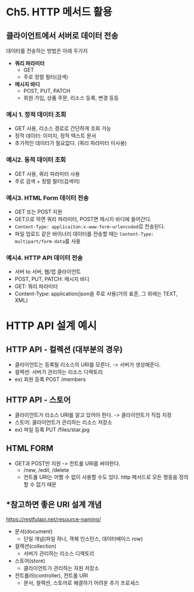# Ch5. HTTP 메서드 활용

## 클라이언트에서 서버로 데이터 전송

데이터를 전송하는 방법은 아래 두가지

- **쿼리 파라미터**
  - GET
  - 주로 정렬 필터(검색)
- **메시지 바디**
  - POST, PUT, PATCH
  - 회원 가입, 상품 주문, 리소스 등록, 변경 등등



### 예시 1. 정적 데이터 조회

- GET 사용, 리소스 경로로 간단하게 조회 가능
- 정적 데이터: 이미지, 정적 텍스트 문서
- 추가적인 데이터가 필요없다. (쿼리 파라미터 미사용)

### 예시2. 동적 데이터 조회

- GET 사용, 쿼리 파라미터 사용
- 주로 검색 + 정렬 필터(검색어)

### 예시3. HTML Form 데이터 전송

- GET 또는 POST 지원
- GET으로 하면 쿼리 파라미터, POST면 메시지 바디에 들어간다.
- `Content-Type: applicaiton:x-www-form-urlencoded`로 전송된다.
- 파일 업로드 같은 바이너리 데이터를 전송할 때는 `Content-Type: multipart/form-data`를 사용

### 예시4. HTTP API 데이터 전송

- 서버 to 서버, 웹/앱 클라이언트
- POST, PUT, PATCH: 메시지 바디
- GET: 쿼리 파라미터
- Content-Type: application/json을 주로 사용(거의 표준, 그 외에는 TEXT, XML)



# HTTP API 설계 예시

## HTTP API - 컬렉션 (대부분의 경우)

- 클라이언트는 등록될 리소스의 URI를 모른다. -> 서버가 생성해준다.
- 컬렉션: 서버가 관리하는 리소스 디렉토리
- ex) 회원 등록 POST /members

## HTTP API - 스토어

- 클라이언트가 리소스 URI를 알고 있어야 한다. -> 클라이언트가 직접 지정
- 스토어: 클라이언트가 관리하는 리소스 저장소
- ex) 파일 등록 PUT /files/star.jpg

## HTML FORM

- GET과 POST만 지원 -> 컨트롤 URI를 써야한다.
  - /new, /edit, /delete
  - 컨트롤 URI는 어쩔 수 없이 사용할 수도 있다. http 메서드로 모든 행동을 정의할 수 없기 때문



## *참고하면 좋은 URI 설계 개념

https://restfulapi.net/resource-naming/

- 문서(document)
  - 단일 개념(파일 하나, 객체 인스턴스, 데이터베이스 row)
- 컬렉션(collection)
  - 서버가 관리하는 리소스 디렉토리
- 스토어(store)
  - 클라이언트가 관리하는 자원 저장소
- 컨트롤러(controller), 컨트롤 URI
  - 문서, 컬렉션, 스토어로 해결하기 어려운 추가 프로세스
